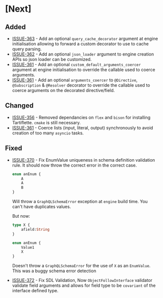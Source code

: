 # [Next]

## Added

- [ISSUE-363](https://github.com/dailymotion/tartiflette/issues/363) - Add an optional `query_cache_decorator` argument at engine initialisation allowing to forward a custom decorator to use to cache query parsing.
- [ISSUE-362](https://github.com/dailymotion/tartiflette/issues/362) - Add an optional `json_loader` argument to engine creation APIs so json loader can be customized.
- [ISSUE-361](https://github.com/dailymotion/tartiflette/issues/361) - Add an optional `custom_default_arguments_coercer` argument at engine initialisation to override the callable used to coerce arguments.
- [ISSUE-361](https://github.com/dailymotion/tartiflette/issues/361) - Add an optional `arguments_coercer` to `@Directive`, `@Subscription` & `@Resolver` decorator to override the callable used to coerce arguments on the decorated directive/field.

## Changed

- [ISSUE-356](https://github.com/dailymotion/tartiflette/issues/362) - Removed dependancies on `flex` and `bison` for installing Tartiflette. `cmake` is still necessary.
- [ISSUE-361](https://github.com/dailymotion/tartiflette/issues/361) - Coerce lists (input, literal, output) synchronously to avoid creation of too many `asyncio` tasks.

## Fixed

- [ISSUE-370](https://github.com/dailymotion/tartiflette/issues/370) - Fix EnumValue uniqueness in schema definition validation rule. It should now throw the correct error in the correct case.

    ```graphql
    enum anEnum {
        A
        A
        B
    }
    ```

    Will throw a `GraphQLSchemaError` exception at `engine` build time. You can't have duplicates values.

    But now:
    ```graphql
    type X {
        afield:String
    }

    enum anEnum {
        Value1
        X
    }
    ```
    Doesn't throw a `GraphQLSchemaError` for the use of `X` as an `EnumValue`. This was a buggy schema error detection
- [ISSUE-372](https://github.com/dailymotion/tartiflette/issues/372) - Fix SDL Validation, Now `ObjectFollowInterface` validator validate field arguments and allows for field type to be `covariant` of the interface defined type.
